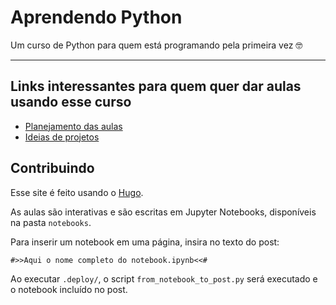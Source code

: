 # Aprendendo Python

Um curso de Python para quem está programando pela primeira vez 🤓

---

## Links interessantes para quem quer dar aulas usando esse curso

* [Planejamento das aulas](https://anapaulagomes.github.io/aprendendo-python/pages/planejamento-das-aulas/)
* [Ideias de projetos](https://anapaulagomes.github.io/aprendendo-python/pages/ideias/)

## Contribuindo

Esse site é feito usando o [Hugo](https://gohugo.io).

As aulas são interativas e são escritas em Jupyter Notebooks,
disponíveis na pasta `notebooks`.

Para inserir um notebook em uma página, insira no texto do post:

```
#>>Aqui o nome completo do notebook.ipynb<<#
```

Ao executar `.deploy/`, o script `from_notebook_to_post.py` será executado e o notebook incluído no post.